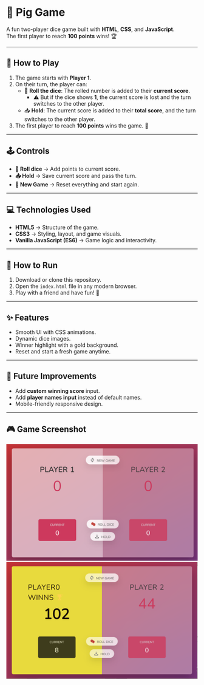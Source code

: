 # 🎲 Pig Game

A fun two-player dice game built with **HTML**, **CSS**, and **JavaScript**.  
The first player to reach **100 points** wins! 🏆

---

## 📖 How to Play
1. The game starts with **Player 1**.
2. On their turn, the player can:
   - 🎲 **Roll the dice**: The rolled number is added to their **current score**.  
     - ⚠️ But if the dice shows **1**, the current score is lost and the turn switches to the other player.
   - 📥 **Hold**: The current score is added to their **total score**, and the turn switches to the other player.
3. The first player to reach **100 points** wins the game. 🎉

---

## 🕹️ Controls
- **🎲 Roll dice** → Add points to current score.  
- **📥 Hold** → Save current score and pass the turn.  
- **🔄 New Game** → Reset everything and start again.  

---

## 💻 Technologies Used
- **HTML5** → Structure of the game.  
- **CSS3** → Styling, layout, and game visuals.  
- **Vanilla JavaScript (ES6)** → Game logic and interactivity.  

---

## 🚀 How to Run
1. Download or clone this repository.
2. Open the `index.html` file in any modern browser.
3. Play with a friend and have fun! 🎉

---

## ✨ Features
- Smooth UI with CSS animations.  
- Dynamic dice images.  
- Winner highlight with a gold background.  
- Reset and start a fresh game anytime.  

---

## 📌 Future Improvements
- Add **custom winning score** input.  
- Add **player names input** instead of default names.  
- Mobile-friendly responsive design.  

---
## 🎮 Game Screenshot
![Game Screenshot](./1.PNG)
![Game Screenshot](./2.PNG)

